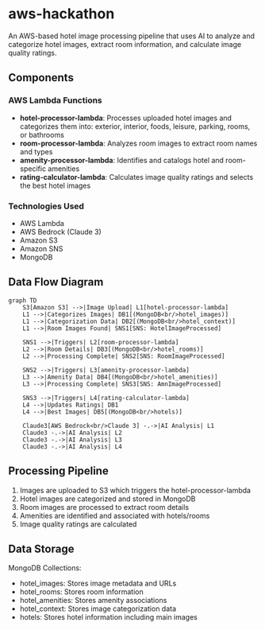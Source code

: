 # aws-hackathon

An AWS-based hotel image processing pipeline that uses AI to analyze and categorize hotel images, extract room information, and calculate image quality ratings.

## Components

### AWS Lambda Functions

- **hotel-processor-lambda**: Processes uploaded hotel images and categorizes them into: exterior, interior, foods, leisure, parking, rooms, or bathrooms
- **room-processor-lambda**: Analyzes room images to extract room names and types
- **amenity-processor-lambda**: Identifies and catalogs hotel and room-specific amenities
- **rating-calculator-lambda**: Calculates image quality ratings and selects the best hotel images

### Technologies Used

- AWS Lambda
- AWS Bedrock (Claude 3)
- Amazon S3
- Amazon SNS
- MongoDB

## Data Flow Diagram

```mermaid
graph TD
    S3[Amazon S3] -->|Image Upload| L1[hotel-processor-lambda]
    L1 -->|Categorizes Images| DB1[(MongoDB<br/>hotel_images)]
    L1 -->|Categorization Data| DB2[(MongoDB<br/>hotel_context)]
    L1 -->|Room Images Found| SNS1[SNS: HotelImageProcessed]
    
    SNS1 -->|Triggers| L2[room-processor-lambda]
    L2 -->|Room Details| DB3[(MongoDB<br/>hotel_rooms)]
    L2 -->|Processing Complete| SNS2[SNS: RoomImageProcessed]
    
    SNS2 -->|Triggers| L3[amenity-processor-lambda]
    L3 -->|Amenity Data| DB4[(MongoDB<br/>hotel_amenities)]
    L3 -->|Processing Complete| SNS3[SNS: AmnImageProcessed]
    
    SNS3 -->|Triggers| L4[rating-calculator-lambda]
    L4 -->|Updates Ratings| DB1
    L4 -->|Best Images| DB5[(MongoDB<br/>hotels)]
    
    Claude3[AWS Bedrock<br/>Claude 3] -.->|AI Analysis| L1
    Claude3 -.->|AI Analysis| L2
    Claude3 -.->|AI Analysis| L3
    Claude3 -.->|AI Analysis| L4
```

## Processing Pipeline

1. Images are uploaded to S3 which triggers the hotel-processor-lambda
2. Hotel images are categorized and stored in MongoDB
3. Room images are processed to extract room details
4. Amenities are identified and associated with hotels/rooms
5. Image quality ratings are calculated

## Data Storage

MongoDB Collections:
- hotel_images: Stores image metadata and URLs
- hotel_rooms: Stores room information
- hotel_amenities: Stores amenity associations
- hotel_context: Stores image categorization data
- hotels: Stores hotel information including main images